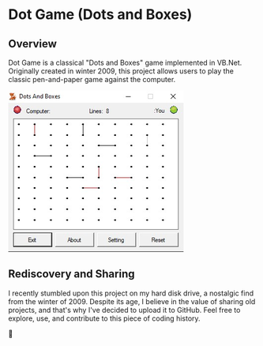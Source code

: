 # Dot Game (Dots and Boxes)

## Overview
Dot Game is a classical "Dots and Boxes" game implemented in VB.Net. Originally created in winter 2009, this project allows users to play the classic pen-and-paper game against the computer.

![Screenshot 1](screenshot.jpg)

## Rediscovery and Sharing
I recently stumbled upon this project on my hard disk drive, a nostalgic find from the winter of 2009. Despite its age, I believe in the value of sharing old projects, and that's why I've decided to upload it to GitHub. Feel free to explore, use, and contribute to this piece of coding history.

🤟

